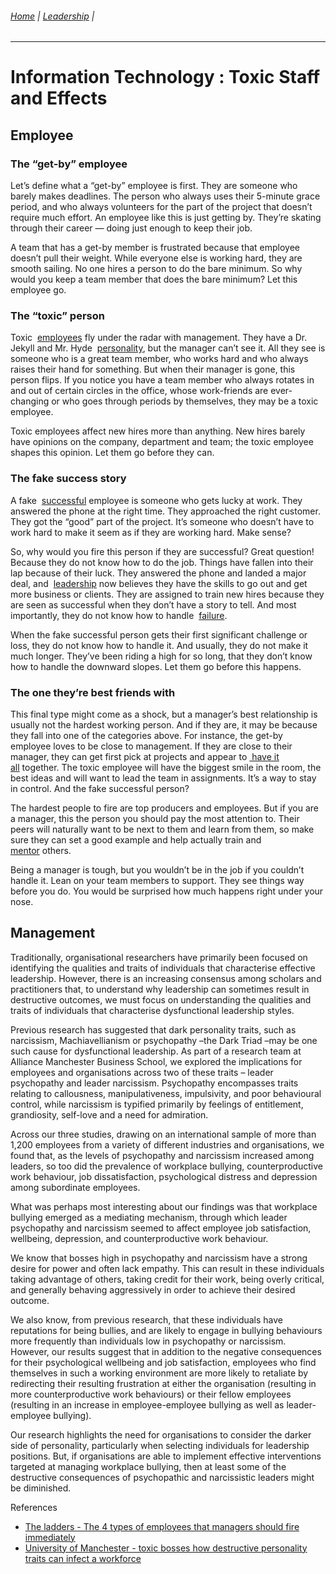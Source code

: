###### [Home](https://github.com/RyKaj/Documentation/blob/master/README.md) | [Leadership](https://github.com/RyKaj/Documentation/tree/master/Leadership/README.md) |
------------

# Information Technology : Toxic Staff and Effects

## Employee

### The “get-by” employee

Let’s define what a “get-by” employee is first. They are someone who
barely makes deadlines. The person who always uses their 5-minute grace
period, and who always volunteers for the part of the project that
doesn’t require much effort. An employee like this is just getting by.
They’re skating through their career — doing just enough to keep their
job.

A team that has a get-by member is frustrated because that employee
doesn’t pull their weight. While everyone else is working hard, they are
smooth sailing. No one hires a person to do the bare minimum. So why
would you keep a team member that does the bare minimum? Let this
employee go.

### The “toxic” person

Toxic 
[employees](https://fairygodboss.com/career-topics/toxic-employee) fly
under the radar with management. They have a Dr. Jekyll and Mr. Hyde 
[personality](https://fairygodboss.com/articles/18-free-personality-tests-that-are-actually-fun),
but the manager can’t see it. All they see is someone who is a great
team member, who works hard and who always raises their hand for
something. But when their manager is gone, this person flips. If you
notice you have a team member who always rotates in and out of certain
circles in the office, whose work-friends are ever-changing or who goes
through periods by themselves, they may be a toxic employee.

Toxic employees affect new hires more than anything. New hires barely
have opinions on the company, department and team; the toxic employee
shapes this opinion. Let them go before they can.

### The fake success story

A fake 
[successful](https://fairygodboss.com/articles/how-to-be-successful) employee
is someone who gets lucky at work. They answered the phone at the right
time. They approached the right customer. They got the “good” part of
the project. It’s someone who doesn’t have to work hard to make it seem
as if they are working hard. Make sense?

So, why would you fire this person if they are successful? Great
question\! Because they do not know how to do the job. Things have
fallen into their lap because of their luck. They answered the phone and
landed a major deal, and 
[leadership](https://fairygodboss.com/articles/definition-of-leadership) now
believes they have the skills to go out and get more business or
clients. They are assigned to train new hires because they are seen as
successful when they don’t have a story to tell. And most importantly,
they do not know how to handle 
[failure](https://fairygodboss.com/articles/i-feel-like-a-failure).

When the fake successful person gets their first significant challenge
or loss, they do not know how to handle it. And usually, they do not
make it much longer. They’ve been riding a high for so long, that they
don’t know how to handle the downward slopes. Let them go before this
happens.

### The one they’re best friends with

This final type might come as a shock, but a manager’s best relationship
is usually not the hardest working person. And if they are, it may be
because they fall into one of the categories above. For instance, the
get-by employee loves to be close to management. If they are close to
their manager, they can get first pick at projects and appear to [ have
it all](http://fairygodboss.com/career-topics/having-it-all) together.
The toxic employee will have the biggest smile in the room, the best
ideas and will want to lead the team in assignments. It’s a way to stay
in control. And the fake successful person?

The hardest people to fire are top producers and employees. But if you
are a manager, this the person you should pay the most attention to.
Their peers will naturally want to be next to them and learn from them,
so make sure they can set a good example and help actually train and 
[mentor](https://fairygodboss.com/articles/what-is-a-mentor) others.

Being a manager is tough, but you wouldn’t be in the job if you couldn’t
handle it. Lean on your team members to support. They see things way
before you do. You would be surprised how much happens right under your
nose.

## Management

Traditionally, organisational researchers have primarily been focused on
identifying the qualities and traits of individuals that characterise
effective leadership. However, there is an increasing consensus among
scholars and practitioners that, to understand why leadership can
sometimes result in destructive outcomes, we must focus on understanding
the qualities and traits of individuals that characterise dysfunctional
leadership styles.

Previous research has suggested that dark personality traits, such as
narcissism, Machiavellianism or psychopathy –the Dark Triad –may be one
such cause for dysfunctional leadership. As part of a research team at
Alliance Manchester Business School, we explored the implications for
employees and organisations across two of these traits – leader
psychopathy and leader narcissism. Psychopathy encompasses traits
relating to callousness, manipulativeness, impulsivity, and poor
behavioural control, while narcissism is typified primarily by feelings
of entitlement, grandiosity, self-love and a need for admiration.

Across our three studies, drawing on an international sample of more
than 1,200 employees from a variety of different industries and
organisations, we found that, as the levels of psychopathy and
narcissism increased among leaders, so too did the prevalence of
workplace bullying, counterproductive work behaviour, job
dissatisfaction, psychological distress and depression among subordinate
employees.

What was perhaps most interesting about our findings was that workplace
bullying emerged as a mediating mechanism, through which leader
psychopathy and narcissism seemed to affect employee job satisfaction,
wellbeing, depression, and counterproductive work behaviour.

We know that bosses high in psychopathy and narcissism have a strong
desire for power and often lack empathy. This can result in these
individuals taking advantage of others, taking credit for their work,
being overly critical, and generally behaving aggressively in order to
achieve their desired outcome.

We also know, from previous research, that these individuals have
reputations for being bullies, and are likely to engage in bullying
behaviours more frequently than individuals low in psychopathy or
narcissism. However, our results suggest that in addition to the
negative consequences for their psychological wellbeing and job
satisfaction, employees who find themselves in such a working
environment are more likely to retaliate by redirecting their resulting
frustration at either the organisation (resulting in more
counterproductive work behaviours) or their fellow employees (resulting
in an increase in employee-employee bullying as well as leader-employee
bullying).

Our research highlights the need for organisations to consider the
darker side of personality, particularly when selecting individuals for
leadership positions. But, if organisations are able to implement
effective interventions targeted at managing workplace bullying, then at
least some of the destructive consequences of psychopathic and
narcissistic leaders might be diminished.

References

  - [The ladders - The 4 types of employees that managers should fire
    immediately](https://www.theladders.com/career-advice/the-4-types-of-employees-that-managers-should-fire-immediately)
  - [University of Manchester - toxic bosses how destructive personality
    traits can infect a
    workforce](https://www.alliancembs.manchester.ac.uk/news/toxic-bosses--how-destructive-personality-traits-can-infect-a-workforce/)


